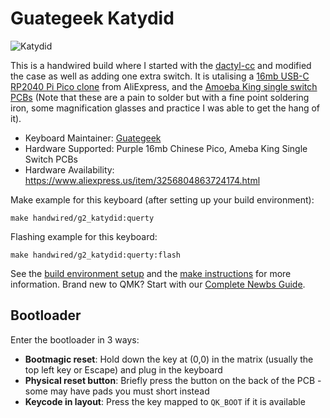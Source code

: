 # Guategeek Katydid


![Katydid](http://files.guategeek.com/keyboards/katydid/g2_katydid_wiring_diagram_v2.jpg)


This is a handwired build where I started with the [dactyl-cc](https://github.com/qmk/qmk_firmware/tree/master/keyboards/handwired/dactyl_cc) and modified the case as well as adding one extra switch. It is utalising a [16mb USB-C RP2040 Pi Pico clone](https://www.aliexpress.us/item/3256804863724174.html) from AliExpress, and the [Amoeba King single switch PCBs](https://github.com/climent/keyboard-pcbs/tree/king_v1.2/amoeba-king) (Note that these are a pain to solder but with a fine point soldering iron, some magnification glasses and practice I was able to get the hang of it).

* Keyboard Maintainer: [Guategeek](https://github.com/guategeek)
* Hardware Supported: Purple 16mb Chinese Pico, Ameba King Single Switch PCBs
* Hardware Availability: https://www.aliexpress.us/item/3256804863724174.html


Make example for this keyboard (after setting up your build environment):

    make handwired/g2_katydid:querty

Flashing example for this keyboard:

    make handwired/g2_katydid:querty:flash

See the [build environment setup](https://docs.qmk.fm/#/getting_started_build_tools) and the [make instructions](https://docs.qmk.fm/#/getting_started_make_guide) for more information. Brand new to QMK? Start with our [Complete Newbs Guide](https://docs.qmk.fm/#/newbs).

## Bootloader

Enter the bootloader in 3 ways:

* **Bootmagic reset**: Hold down the key at (0,0) in the matrix (usually the top left key or Escape) and plug in the keyboard
* **Physical reset button**: Briefly press the button on the back of the PCB - some may have pads you must short instead
* **Keycode in layout**: Press the key mapped to `QK_BOOT` if it is available
